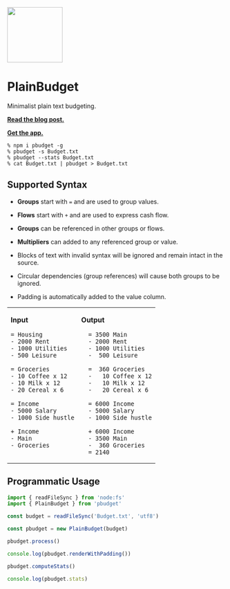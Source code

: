 
<img src="https://github.com/user-attachments/assets/1fa28cd2-230f-47f2-92bb-8b8b4c70ba4f" width="128px">

# PlainBudget

Minimalist plain text budgeting.

[**Read the blog post.**](https://hire.jonasgalvez.com.br/2025/may/8/plainbudget)

[**Get the app.**](https://plainbudget.com/)

```
% npm i pbudget -g
% pbudget -s Budget.txt
% pbudget --stats Budget.txt
% cat Budget.txt | pbudget > Budget.txt
```

## Supported Syntax

- **Groups** start with `=` and are used to group values.

- **Flows** start with `+` and are used to express cash flow.

- **Groups** can be referenced in other groups or flows.

- **Multipliers** can added to any referenced group or value.

- Blocks of text with invalid syntax will be ignored and remain intact in the source.

- Circular dependencies (group references) will cause both groups to be ignored.

- Padding is automatically added to the value column.

<table>
<tr>
<td valign=top>

**Input**

```
= Housing
- 2000 Rent
- 1000 Utilities
- 500 Leisure

= Groceries
- 10 Coffee x 12
- 10 Milk x 12
- 20 Cereal x 6

= Income
- 5000 Salary
- 1000 Side hustle

+ Income
- Main
- Groceries
```

</td>
<td valign=top>

**Output**

```
  = 3500 Main
  - 2000 Rent
  - 1000 Utilities
  -  500 Leisure
  
  =  360 Groceries
  -   10 Coffee x 12
  -   10 Milk x 12
  -   20 Cereal x 6
  
  = 6000 Income
  - 5000 Salary
  - 1000 Side hustle
  
  + 6000 Income
  - 3500 Main
  -  360 Groceries
  = 2140 
```

</td>
</tr>
</table>

## Programmatic Usage

```js
import { readFileSync } from 'node:fs'
import { PlainBudget } from 'pbudget'

const budget = readFileSync('Budget.txt', 'utf8')

const pbudget = new PlainBudget(budget)

pbudget.process()

console.log(pbudget.renderWithPadding())

pbudget.computeStats()

console.log(pbudget.stats)
```
